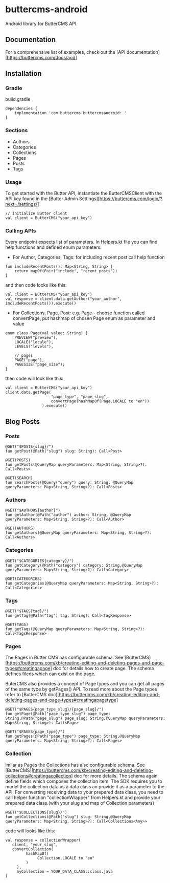# buttercms-android
Android library for ButterCMS API.
## Documentation
For a comprehensive list of examples, check out the [API documentation][https://buttercms.com/docs/api/]

## Installation
### Gradle

build.gradle

```
dependencies {
    implementation 'com.buttercms:buttercmsandroid: '
}
```

### Sections
- Authors
- Categories
- Collections
- Pages
- Posts
- Tags

### Usage
To get started with the Butter API, instantiate the ButterCMSClient with the API key found in the [Butter Admin Settings][https://buttercms.com/login/?next=/settings/]

```
// Initialize Butter client
val client = ButterCMS("your_api_key")
```

### Calling APIs

Every endpoint expects list of parameters. 
In Helpers.kt file you can find help functions and defined enum parameters.

- For Author, Categories, Tags: for including recent post call help function
```
fun includeRecentPosts(): Map<String, String> {
    return mapOf(Pair("include", "recent_posts"))
}
```
and then code looks like this:
```
val client = ButterCMS("your_api_key")
val response = client.data.getAuthor("your_author", includeRecentPosts()).execute()
```

- For Collections, Page, Post: 
e.g. Page - choose function called convertPage, put hashmap of chosen Page enum as parameter and value

```
enum class Page(val value: String) {
    PREVIEW("preview"),
    LOCALE("locale"),
    LEVELS("levels"),

    // pages
    PAGE("page"),
    PAGESIZE("page_size");
}
```

then code will look like this:

```
val client = ButterCMS("your_api_key")
client.data.getPage(
                    "page_type", "page_slug",
                    convertPage(hashMapOf(Page.LOCALE to "en"))
                ).execute()
```
## Blog Posts
### Posts

```
@GET("$POSTS{slug}/")
fun getPost(@Path("slug") slug: String): Call<Post>
```
```
@GET(POSTS)
fun getPosts(@QueryMap queryParameters: Map<String, String>?): Call<Posts>
```

```
@GET(SEARCH) 
fun searchPosts(@Query("query") query: String, @QueryMap queryParameters: Map<String, String>?): Call<Posts>
```

### Authors

```
@GET("$AUTHORS{author}")
fun getAuthor(@Path("author") author: String, @QueryMap queryParameters: Map<String, String>?): Call<Author>
```

```
@GET(AUTHORS)
fun getAuthors(@QueryMap queryParameters: Map<String, String>?): Call<Authors>
```

### Categories

```
@GET("$CATEGORIES{category}/")
fun getCategory(@Path("category") category: String,@QueryMap queryParameters: Map<String, String>?): Call<Category>
```

```
@GET(CATEGORIES)
fun getCategories(@QueryMap queryParameters: Map<String, String>?): Call<Categories>
```

### Tags

```
@GET("$TAGS{tag}/")
fun getTag(@Path("tag") tag: String): Call<TagResponse>
```

```
@GET(TAGS)
fun getTags(@QueryMap queryParameters: Map<String, String>?): Call<TagsResponse>
```

### Pages

The Pages in Butter CMS has configurable schema. See [ButterCMS][https://buttercms.com/kb/creating-editing-and-deleting-pages-and-page-types#creatingapage] doc for details how to create page. The schema defines fileds which can exist on the page. 

ButerCMS also provides a concept of Page types and you can get all pages of the same type by getPages() API. To read more about the Page types refer to [ButterCMS doc][https://buttercms.com/kb/creating-editing-and-deleting-pages-and-page-types#creatingapagetype]

```
@GET("$PAGES{page_type_slug}/{page_slug}/")
fun getPage(@Path("page_type_slug") page_type: String,@Path("page_slug") page_slug: String,@QueryMap queryParameters: Map<String, String>): Call<Page>
```

```
@GET("$PAGES{page_type}/")
fun getPages(@Path("page_type") page_type: String,@QueryMap queryParameters: Map<String, String>?): Call<Pages>
```

### Collection

imilar as Pages the Collections has also configurable schema. See [ButterCMS][https://buttercms.com/kb/creating-editing-and-deleting-collections#creatingacollection] doc for more details. The schema again define fields which composes the collection item. The SDK requires you to model the collection data as a data class an provide it as a parameter to the API. For converting receiving data to your prepared data class, you need to call helper function "collectionWrapper" from Helpers.kt and provide your prepared data class.(with your slug and map of Collection parameters)

```
@GET("$COLLECTIONS{slug}/")
fun getCollections(@Path("slug") slug: String,@QueryMap queryParameters: Map<String, String>?): Call<Collections<Any>>
```


code will looks like this:
```
val response = collectionWrapper(
   client, "your_slug",
   convertCollection(
         hashMapOf(
              Collection.LOCALE to "en"
         )
     ),
     myCollection = YOUR_DATA_CLASS::class.java
)


